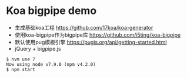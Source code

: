 # Koa bigpipe demo

- 生成基础koa工程 https://github.com/17koa/koa-generator
- 使用koa-bigpipe作为bigpipe库 https://github.com/i5ting/koa-bigpipe
- 默认使用pug模板引擎 https://pugjs.org/api/getting-started.html
- jQuery + bigpipe.js

```
$ nvm use 7
Now using node v7.9.0 (npm v4.2.0)
$ npm start
```